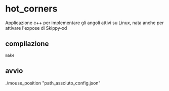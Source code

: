 # hot_corners
Applicazione c++ per implementare gli angoli attivi su Linux, nata anche per attivare l'expose di Skippy-xd


## compilazione
```
make
```

## avvio
./mouse_position "path_assoluto_config.json"